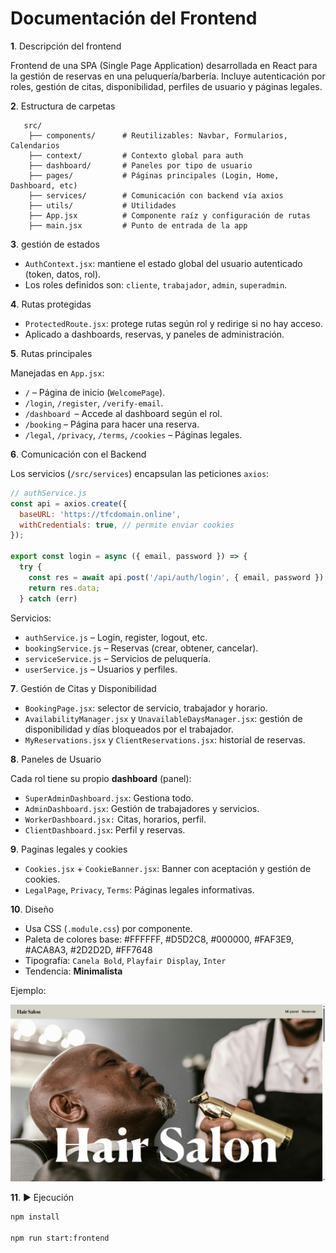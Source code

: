 # Documentación del Frontend

**1**. Descripción del frontend
   
   Frontend de una SPA (Single Page Application) desarrollada en React para la gestión de reservas en una peluquería/barbería. Incluye autenticación por roles, gestión de citas, disponibilidad, perfiles de usuario y páginas legales.

**2**. Estructura de carpetas
```
   src/
    ├── components/      # Reutilizables: Navbar, Formularios, Calendarios
    ├── context/         # Contexto global para auth
    ├── dashboard/       # Paneles por tipo de usuario 
    ├── pages/           # Páginas principales (Login, Home, Dashboard, etc)
    ├── services/        # Comunicación con backend vía axios
    ├── utils/           # Utilidades 
    ├── App.jsx          # Componente raíz y configuración de rutas
    ├── main.jsx         # Punto de entrada de la app
```

**3**. gestión de estados

- ``AuthContext.jsx``: mantiene el estado global del usuario autenticado (token, datos, rol).
- Los roles definidos son: ``cliente``, ``trabajador``, ``admin``, ``superadmin``.
    

**4**. Rutas protegidas 

- ``ProtectedRoute.jsx``: protege rutas según rol y redirige si no hay acceso.
- Aplicado a dashboards, reservas, y paneles de administración.

**5**. Rutas principales

Manejadas en ``App.jsx``:

- ``/`` – Página de inicio (``WelcomePage``).
- ``/login``, ``/register``, ``/verify-email``.
- ``/dashboard ``– Accede al dashboard según el rol.
- ``/booking`` – Página para hacer una reserva.
- ``/legal``, ``/privacy``, ``/terms``, ``/cookies`` – Páginas legales.

**6**. Comunicación con el Backend

Los servicios (`/src/services`) encapsulan las peticiones `axios`:

```js
// authService.js
const api = axios.create({
  baseURL: 'https://tfcdomain.online', 
  withCredentials: true, // permite enviar cookies
});

export const login = async ({ email, password }) => {
  try {
    const res = await api.post('/api/auth/login', { email, password });
    return res.data; 
  } catch (err)
```

Servicios:

- ``authService.js`` – Login, register, logout, etc.
- ``bookingService.js`` – Reservas (crear, obtener, cancelar).
- ``serviceService.js`` – Servicios de peluquería.
- ``userService.js`` – Usuarios y perfiles.

**7**. Gestión de Citas y Disponibilidad

- ``BookingPage.jsx``: selector de servicio, trabajador y horario.
- ``AvailabilityManager.jsx`` y ``UnavailableDaysManager.jsx``: gestión de disponibilidad y días bloqueados por el trabajador.
- ``MyReservations.jsx`` y ``ClientReservations.jsx``: historial de reservas.

**8**. Paneles de Usuario

Cada rol tiene su propio **dashboard** (panel):

- ``SuperAdminDashboard.jsx``: Gestiona todo.
- ``AdminDashboard.jsx``: Gestión de trabajadores y servicios.
- ``WorkerDashboard.jsx:`` Citas, horarios, perfil.
- ``ClientDashboard.jsx``: Perfil y reservas.

**9**. Paginas legales y cookies

- ``Cookies.jsx`` + ``CookieBanner.jsx``: Banner con aceptación y gestión de cookies.
- ``LegalPage``, ``Privacy``, ``Terms``: Páginas legales informativas.

**10**. Diseño

- Usa CSS (``.module.css``) por componente.
- Paleta de colores base: #FFFFFF, #D5D2C8, #000000, #FAF3E9, #ACA8A3, #2D2D2D, #FF7648
- Tipografía: ``Canela Bold``, ``Playfair Display``, ``Inter``
- Tendencia: **Minimalista**

Ejemplo:

![Ejemplo](/frontend/images/home.png)

**11**. ▶️ Ejecución
```bash
npm install

npm run start:frontend
```